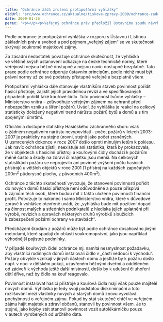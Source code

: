 ```yaml
---
title: "Ochránce žádá zrušení protipožární vyhlášky"
oldUrl: "src/www.ochrance.cz/aktualne/tiskove-zpravy-2009/ochrance-zada-zruseni-protipozarni-vyhlasky"
date: 2009-01-26
perex: "<p></p><p>Veřejný ochránce práv předložil Ústavnímu soudu návrh na zrušení vyhlášky č. 23/2008 Sb., o technických podmínkách požární ochrany staveb („protipožární vyhláška“), vydané Ministerstvem vnitra a účinné od 1. července 2008. Tato vyhláška mj. stanovuje povinnost vybavit nové domy hasicími přístroji a u vybraných objektů i kouřovými čidly.</p>"
---
```


<!-- imported from the old website -->

<p class="Normln-web" style="TEXT-DECORATION: none">Podle ochránce je protipožární vyhláška v rozporu s Ústavou i Listinou základních práv a svobod a pod pojmem „veřejný zájem“ se ve skutečnosti skrývají soukromé majetkové zájmy.</p><p class="Normln-web" style="TEXT-DECORATION: none">Za zásadní nedostatek považuje ochránce skutečnost, že vyhláška ve většině svých ustanovení odkazuje na české technické normy, které veřejnosti nejsou běžně dostupné a nejsou navíc dostupné bezplatně. Tato praxe podle ochránce odporuje ústavním principům, podle nichž musí být právní normy už ze své podstaty přístupné veřejně a bezplatně všem.</p><p class="Normln-web" style="TEXT-DECORATION: none">Protipožární vyhláška dále stanovuje vlastníkům staveb povinnost pořídit hasicí přístroje, zajistit jejich pravidelnou revizi a ve specifikovaných případech pořídit také kouřové čidlo. Tuto povinnost tvůrce vyhlášky – Ministerstvo vnitra &ndash; zdůvodňuje veřejným zájmem na ochraně před nebezpečím vzniku a šíření požárů. Uvádí, že vyhláška je reakcí na celkový statisticky doložený negativní trend nárůstu požárů bytů a domů a s tím spojenými úmrtími.</p><p class="Normln-web" style="TEXT-DECORATION: none">Oficiální a dostupné statistiky Hasičského záchranného sboru však o žádném negativním nárůstu nevypovídají – počet požárů v letech 2003-2007 je prakticky na stejné úrovni, stejně jako počet zraněných. U usmrcených dokonce v roce 2007 došlo oproti minulým letům k poklesu. Jak navíc ochránce zjistil, neexistuje ani statistika, která by prokazovala, že v objektech s hasicími přístroji a kouřovými čidly dochází k požárům méně často a škody na zdraví či majetku jsou menší. Na celkových statistikách požáru se neprojevilo ani povinné zvýšení počtu hasicích přístrojů u větších objektů v roce 2001 (1 přístroj na každých započatých 200m<sup>2</sup> půdorysné plochy, z původních 400m<sup>2</sup>).</p><p class="Normln-web" style="TEXT-DECORATION: none">Ochránce z těchto skutečností vyvozuje, že stanovení povinnosti pořídit do nových domů hasicí přístroje není odůvodněné a pouze přispívá k zájmům těch osob, které budou mít z takto uložené povinnosti finanční profit. Potvrzuje to nakonec i samo Ministerstvo vnitra, které v důvodové zprávě k vyhlášce otevřeně uvádí, že „vyhláška bude mít pozitivní dopad na činnost malých a středních podnikatelů z hlediska jejich uplatnění při výrobě, revizích a opravách některých druhů výrobků sloužících k zabezpečení požární ochrany ve stavbách“.</p><p class="Normln-web" style="TEXT-DECORATION: none">Předcházení škodám z požárů může být podle ochránce dosahováno jinými metodami, které spadají do oblasti soukromoprávní, jako jsou například výhodnější pojistné podmínky.</p><p class="Normln-web" style="TEXT-DECORATION: none">V případě kouřových čidel ochránce mj. namítá nesmyslnost požadavku, aby vlastníci rodinných domů instalovali čidlo v „části vedoucí k východu“. Požáry obvykle vznikají v jiných částech domu a jestliže by k požáru došlo např. v noci v dětském pokoji, uzavřeném běžnými dveřmi a odděleném od zádveří k východu ještě další místností, došlo by k udušení či uhoření dětí dříve, než by čidlo na kouř reagovalo.</p><p class="Normln-web" style="TEXT-DECORATION: none">Povinnost instalovat hasicí přístroje a kouřová čidla mají však pouze majitelé nových domů. Vyhláška je tedy svojí podstatou diskriminační a toto rozlišování mezi vlastníky nových a starých domů znovu vyvolává pochybnosti o veřejném zájmu. Pokud by stát skutečně chtěl ve veřejném zájmu hájit majetek a zdraví občanů, stanovil by povinnost všem. Je to stejné, jako kdyby stát stanovil povinnost vozit autolékárničku pouze v autech vyrobených od určitého data.</p>

